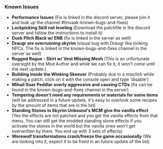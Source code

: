 ### **Known Issues**


- **Performance Issues** (Fix is linked in the discord server, please join it and look up the channel #tinvaak-known-bugs-and-fixes)
- **Lockpicking Skill not leveling** (Download the patchfile in the discord server and follow the instructions to install it)
- **Dusk Pitch Black w/ ENB** (fix is linked in the server as well)
- **Draugr are overrunning skyrim** (visual bug with Draugr like looking NPCs. The fix is linked in the known-bugs-and-fixes channel in the server as well)
- **Rugged Rogue - Skirt w/ Vest Missing Mesh** (This is an unfortunate oversight by the Mod Author and while we can fix it, it won't come until the next update.)
- **Building inside the Winking Skeever** (Probably due to a misclick while making a patch, click on it with the console open and type 'disable')
- **Mihail Guar Peddlar overly aggressive and causing CTDs** (fix can be found in the known-bugs-and-fixes channel in the server)
- **Tempering doesn't need any requirements or materials for some items** (will be addressed in a future update, it's easy to overlook some recipes by the amount of items that are in the list)
- **Standing Stones in Skyrim Unbound's MCM give the vanilla effect** (Yes the effects are not patched and you get the vanilla effects from that menu. You can still get the modded standing stone effects if you activate the stones in the world but the vanilla ones won't get overwritten by them. You end up with 2 sets of effects)
-  **Werewolf transformations crash/freeze the game occasionally** (We are looking into it, expect it to be fixed in an future update of the list)
